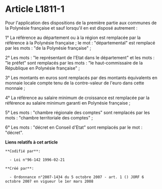 # Article L1811-1

Pour l'application des dispositions de la première partie aux communes de la Polynésie française et sauf lorsqu'il en est
disposé autrement :

1° La référence au département ou à la région est remplacée par la référence à la Polynésie française ; le mot :
"départemental" est remplacé par les mots : "de la Polynésie française" ;

2° Les mots : "le représentant de l'Etat dans le département" et les mots : "le préfet" sont remplacés par les mots : "le
haut-commissaire de la République en Polynésie française" ;

3° Les montants en euros sont remplacés par des montants équivalents en monnaie locale compte tenu de la contre-valeur de
l'euro dans cette monnaie ;

4° La référence au salaire minimum de croissance est remplacée par la référence au salaire minimum garanti en Polynésie
française ;

5° Les mots : "chambre régionale des comptes" sont remplacés par les mots : "chambre territoriale des comptes" ;

6° Les mots : "décret en Conseil d'Etat" sont remplacés par le mot : "décret".

**Liens relatifs à cet article**

	**Codifié par**:

	  - Loi n°96-142 1996-02-21

	**Créé par**:

	  - Ordonnance n°2007-1434 du 5 octobre 2007 - art. 1 () JORF 6 octobre 2007 en vigueur le 1er mars 2008
